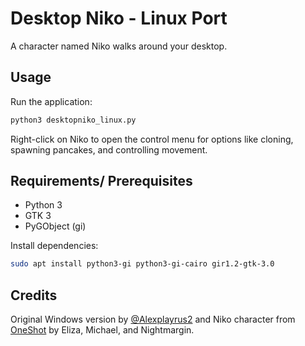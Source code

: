 # Desktop Niko - Linux Port

A character named Niko walks around your desktop.

## Usage

Run the application:
```bash
python3 desktopniko_linux.py
```

Right-click on Niko to open the control menu for options like cloning, spawning pancakes, and controlling movement.

## Requirements/ Prerequisites

- Python 3
- GTK 3
- PyGObject (gi)

Install dependencies:
```bash
sudo apt install python3-gi python3-gi-cairo gir1.2-gtk-3.0
```

## Credits

Original Windows version by [@Alexplayrus2](https://github.com/Alexplayrus2) and Niko character from [OneShot](https://store.steampowered.com/app/420530/OneShot/) by Eliza, Michael, and Nightmargin.
